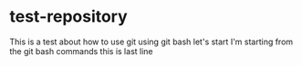 # test-repository
This is a test about how to use git using git bash
let's start
I'm starting from the git bash commands
this is last line
